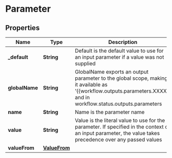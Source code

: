 
# Parameter

## Properties
Name | Type | Description | Notes
------------ | ------------- | ------------- | -------------
**_default** | **String** | Default is the default value to use for an input parameter if a value was not supplied |  [optional]
**globalName** | **String** | GlobalName exports an output parameter to the global scope, making it available as &#39;{{workflow.outputs.parameters.XXXX}} and in workflow.status.outputs.parameters |  [optional]
**name** | **String** | Name is the parameter name | 
**value** | **String** | Value is the literal value to use for the parameter. If specified in the context of an input parameter, the value takes precedence over any passed values |  [optional]
**valueFrom** | [**ValueFrom**](ValueFrom.md) |  |  [optional]



